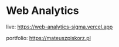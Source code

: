 <h1>Web Analytics</h1>

live: https://web-analytics-sigma.vercel.app

portfolio: https://mateuszpiskorz.pl
